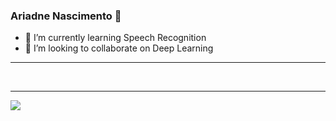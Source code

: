 ### Ariadne Nascimento 👋
- 🌱 I’m currently learning Speech Recognition
- 👯 I’m looking to collaborate on Deep Learning
<hr/>


<br/>
<hr/>

  
<div>
  <a href="https://www.linkedin.com/in/ariadne-m-910bb3bb/" target="_blank"><img src="https://img.shields.io/badge/-LinkedIn-%230077B5?style=for-the-badge&logo=linkedin&logoColor=white" target="_blank"></a> 

</div>
<!--
**aryamtos/aryamtos** is a ✨ _special_ ✨ repository because its `README.md` (this file) appears on your GitHub profile.

Here are some ideas to get you started:

- 🔭 I’m currently working on ...
- 🌱 I’m currently learning ...
- 👯 I’m looking to collaborate on ...
- 🤔 I’m looking for help with ...
- 💬 Ask me about ...
- 📫 How to reach me: ...
- 😄 Pronouns: ...
- ⚡ Fun fact: ...
-->
